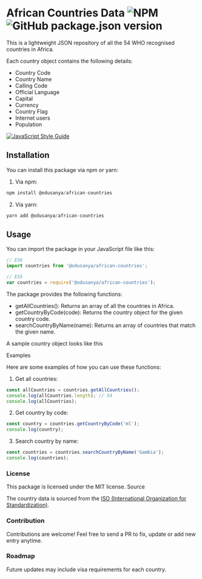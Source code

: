 # African Countries Data ![NPM](https://img.shields.io/npm/l/@odusanya/african-countries.svg?style=popout) ![GitHub package.json version](https://img.shields.io/github/package-json/v/odusanya/African-countries.svg)

This is a lightweight JSON repository of all the 54 WHO recognised countries in Africa.

Each country object contains the following details:
- Country Code
- Country Name
- Calling Code
- Official Language
- Capital
- Currency
- Country Flag
- Internet users
- Population

[![JavaScript Style Guide](https://cdn.rawgit.com/standard/standard/master/badge.svg)](https://github.com/standard/standard)

## Installation

You can install this package via npm or yarn:

1. Via npm: 

``` js
npm install @odusanya/african-countries
```

2. Via yarn:
``` js
yarn add @odusanya/african-countries
```

## Usage
You can import the package in your JavaScript file like this:

``` js
// ES6
import countries from '@odusanya/african-countries';

// ES5
var countries = require('@odusanya/african-countries');
```

The package provides the following functions:

- getAllCountries(): Returns an array of all the countries in Africa.
- getCountryByCode(code): Returns the country object for the given country code.
- searchCountryByName(name): Returns an array of countries that match the given name.

A sample country object looks like this

Examples

Here are some examples of how you can use these functions:

1. Get all countries:
``` js
const allCountries = countries.getAllCountries();
console.log(allCountries.length); // 54 
console.log(allCountries); 
```

2. Get country by code:
``` js
const country = countries.getCountryByCode('ml');
console.log(country);
```

3. Search country by name:
``` js
const countries = countries.searchCountryByName('Gambia');
console.log(countries); 
```

### License

This package is licensed under the MIT license.
Source

The country data is sourced from the [ISO (International Organization for Standardization)](https://www.iso.org/iso-3166-country-codes.html).

### Contribution

Contributions are welcome! Feel free to send a PR to fix, update or add new entry anytime.

### Roadmap

Future updates may include visa requirements for each country.
